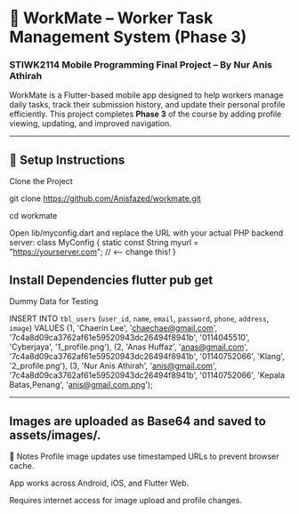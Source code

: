 # 📱 WorkMate – Worker Task Management System (Phase 3)

### STIWK2114 Mobile Programming Final Project – By Nur Anis Athirah

WorkMate is a Flutter-based mobile app designed to help workers manage daily tasks, track their submission history, and update their personal profile efficiently. This project completes **Phase 3** of the course by adding profile viewing, updating, and improved navigation.

---

## 🔧 Setup Instructions

 Clone the Project

git clone https://github.com/Anisfazed/workmate.git

cd workmate

Open lib/myconfig.dart and replace the URL with your actual PHP backend server:
class MyConfig {
  static const String myurl = "https://yourserver.com"; // <-- change this!
}

Install Dependencies
flutter pub get
---

Dummy Data for Testing

INSERT INTO `tbl_users` (`user_id`, `name`, `email`, `password`, `phone`, `address`, `image`) VALUES
(1, 'Chaerin Lee', 'chaechae@gmail.com', '7c4a8d09ca3762af61e59520943dc26494f8941b', '0114045510', 'Cyberjaya', '1_profile.png'),
(2, 'Anas Huffaz', 'anas@gmail.com', '7c4a8d09ca3762af61e59520943dc26494f8941b', '01140752066', 'Klang', '2_profile.png'),
(3, 'Nur Anis Athirah', 'anis@gmail.com', '7c4a8d09ca3762af61e59520943dc26494f8941b', '01140752066', 'Kepala Batas,Penang', 'anis@gmail.com.png');

---
Images are uploaded as Base64 and saved to assets/images/.
----

📝 Notes
Profile image updates use timestamped URLs to prevent browser cache.

App works across Android, iOS, and Flutter Web.

Requires internet access for image upload and profile changes.


